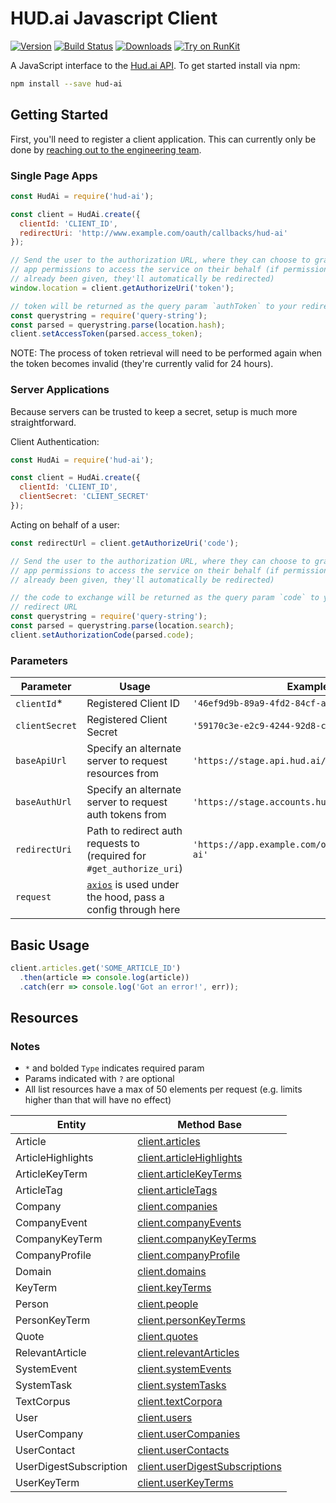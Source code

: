 # HUD.ai Javascript Client

[![Version][npm-version-badge]][npm-version-link]
[![Build Status][build-status-badge]][build-status-link]
[![Downloads][downloads-badge]][downloads-link]
[![Try on RunKit][runkit-badge]][runkit-link]

A JavaScript interface to the [Hud.ai API][hud-ai-docs-link]. To get started
install via npm:

```bash
npm install --save hud-ai
```

## Getting Started

First, you'll need to register a client application. This can currently only be
done by [reaching out to the engineering team](mailto:engineering@hud.ai).

### Single Page Apps

```js
const HudAi = require('hud-ai');

const client = HudAi.create({
  clientId: 'CLIENT_ID',
  redirectUri: 'http://www.example.com/oauth/callbacks/hud-ai'
});

// Send the user to the authorization URL, where they can choose to grant your
// app permissions to access the service on their behalf (if permission has
// already been given, they'll automatically be redirected)
window.location = client.getAuthorizeUri('token');

// token will be returned as the query param `authToken` to your redirect URL
const querystring = require('query-string');
const parsed = querystring.parse(location.hash);
client.setAccessToken(parsed.access_token);
```

NOTE: The process of token retrieval will need to be performed again when the
token becomes invalid (they're currently valid for 24 hours).

### Server Applications

Because servers can be trusted to keep a secret, setup is much more
straightforward.

Client Authentication:

```js
const HudAi = require('hud-ai');

const client = HudAi.create({
  clientId: 'CLIENT_ID',
  clientSecret: 'CLIENT_SECRET'
});
```

Acting on behalf of a user:

```js
const redirectUrl = client.getAuthorizeUri('code');

// Send the user to the authorization URL, where they can choose to grant your
// app permissions to access the service on their behalf (if permission has
// already been given, they'll automatically be redirected)

// the code to exchange will be returned as the query param `code` to your
// redirect URL
const querystring = require('query-string');
const parsed = querystring.parse(location.search);
client.setAuthorizationCode(parsed.code);
```

### Parameters

| Parameter | Usage | Example |
|-----------|-------|---------|
| `clientId`*    | Registered Client ID | `'46ef9d9b-89a9-4fd2-84cf-af6de31f2618'` |
| `clientSecret` | Registered Client Secret | `'59170c3e-e2c9-4244-92d8-c3595d4af325'` |
| `baseApiUrl`   | Specify an alternate server to request resources from | `'https://stage.api.hud.ai/v1'` |
| `baseAuthUrl`  | Specify an alternate server to request auth tokens from | `'https://stage.accounts.hud.ai'` |
| `redirectUri`  | Path to redirect auth requests to (required for `#get_authorize_uri`) | `'https://app.example.com/oauth/callbacks/hud-ai'` |
| `request`      | [`axios`][axios-project-link] is used under the hood, pass a config through here | |

## Basic Usage

```js
client.articles.get('SOME_ARTICLE_ID')
  .then(article => console.log(article))
  .catch(err => console.log('Got an error!', err));
```

## Resources

### Notes

* `*` and bolded `Type` indicates required param
* Params indicated with `?` are optional
* All list resources have a max of 50 elements per request (e.g. limits higher than that will have no effect)

| Entity | Method Base |
|--------|-------------|
| Article | [client.articles](docs/Article.md) |
| ArticleHighlights | [client.articleHighlights](docs/ArticleHighlights.d') |
| ArticleKeyTerm | [client.articleKeyTerms](docs/ArticleKeyTerm.md) |
| ArticleTag | [client.articleTags](docs/ArticleTag.md) |
| Company | [client.companies](docs/Company.md) |
| CompanyEvent | [client.companyEvents](docs/CompanyEvent.md) |
| CompanyKeyTerm | [client.companyKeyTerms](docs/CompanyKeyTerm.md) |
| CompanyProfile | [client.companyProfile](docs/CompanyProfile.md) |
| Domain | [client.domains](docs/Domain.md) |
| KeyTerm | [client.keyTerms](docs/KeyTerm.md) |
| Person | [client.people](docs/Person.md) |
| PersonKeyTerm | [client.personKeyTerms](docs/PersonKeyTerm.md) |
| Quote | [client.quotes](docs/Quote.md) |
| RelevantArticle | [client.relevantArticles](docs/RelevantArticle.md) |
| SystemEvent | [client.systemEvents](docs/SystemEvent.md) |
| SystemTask | [client.systemTasks](docs/SystemTask.md) |
| TextCorpus | [client.textCorpora](docs/TextCorpus.md) |
| User | [client.users](docs/User.md) |
| UserCompany | [client.userCompanies](docs/UserCompany.md) |
| UserContact | [client.userContacts](docs/UserContact.md) |
| UserDigestSubscription | [client.userDigestSubscriptions](docs/UserDigestSubscription.md) |
| UserKeyTerm | [client.userKeyTerms](docs/UserKeyTerm.md) |

[npm-version-badge]: https://img.shields.io/npm/v/hud-ai.svg
[npm-version-link]: https://www.npmjs.org/package/hud-ai
[build-status-badge]: https://travis-ci.org/FoundryAI/hud-ai-js.svg?branch=master
[build-status-link]: https://travis-ci.org/FoundryAI/hud-ai-js
[downloads-badge]: https://img.shields.io/npm/dm/hud-ai.svg
[downloads-link]: https://www.npmjs.com/package/hud-ai
[runkit-badge]: https://badge.runkitcdn.com/hud-ai.svg
[runkit-link]: https://runkit.com/npm/hud-ai-node

[axios-project-link]: https://github.com/mzabriskie/axios#request-config
[hud-ai-docs-link]: https://docs.hud.ai
[project-config-link]: https://github.com/FoundryAI/hud-ai-node/blob/master/lib/util/ClientConfigFactory.ts#L16
